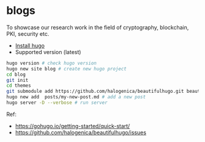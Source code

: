 # blogs
To showcase our research work in the field of cryptography, blockchain, PKI, security etc.



- [Install hugo](https://gohugo.io/getting-started/installing)
- Supported version (latest)

```sh
hugo version # check hugo version
hugo new site blog # create new hugo project
cd blog 
git init
cd themes
git submodule add https://github.com/halogenica/beautifulhugo.git beautifulhugo
hugo new add  posts/my-new-post.md # add a new post
hugo server -D --verbose # run server

```

Ref: 	
- https://gohugo.io/getting-started/quick-start/
- https://github.com/halogenica/beautifulhugo/issues


